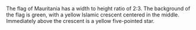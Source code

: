 The flag of Mauritania has a width to height ratio of 2:3. The background of the flag is green, with a yellow Islamic crescent centered in the middle. Immediately above the crescent is a yellow five-pointed star.